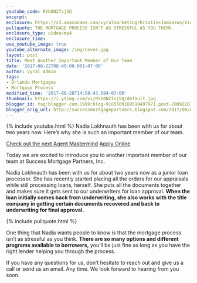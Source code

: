 ```yaml
---
youtube_code: RYb0N2Tvj5Q
excerpt:
enclosure: https://s3.amazonaws.com/vyralmarketing/Kristin+Jamieson/Videos/Orlando+Mortgages-+Meet+Nadia+Lokhnauth.mp4
pullquote: THE MORTGAGE PROCESS ISN’T AS STRESSFUL AS YOU THINK.
enclosure_type: video/mp4
enclosure_time:
use_youtube_image: true
youtube_alternate_image: /img/cover.jpg
layout: post
title: Meet Another Important Member of Our Team
date: '2017-08-22T08:40:00.001-07:00'
author: Vyral Admin
tags:
- Orlando Mortgages
- Mortgage Process
modified_time: '2017-08-28T14:58:43.684-07:00'
thumbnail: https://i.ytimg.com/vi/RYb0N2Tvj5Q/default.jpg
blogger_id: tag:blogger.com,1999:blog-9165509169510497971.post-2809226771252125121
blogger_orig_url: http://successmortgagepartners.blogspot.com/2017/08/orlando-mortgages-have-you-met-nadia.html
---
```

{% include youtube.html %}
Nadia Lokhnauth has been with us for about two years now. Here’s why she is such an important member of our team.

<a href="http://agentmastermind.com/kristinjamieson/" target="_blank">Check out the next Agent Mastermind</a>
<a href="https://successmortgagepartners-com.mysecureloan.com/kristin/applications/page1.php?lng=en" target="_blank">Apply Online</a>

Today we are excited to introduce you to another important member of our team at Success Mortgage Partners, Inc.

Nadia Lokhnauth has been with us for about two years now as a junior loan processor. She has recently started placing all the orders for our appraisals while still processing loans, herself. She puts all the documents together and makes sure it gets sent to our underwriters for loan approval. **When the loan initially comes back from underwriting, she also works with the title company in getting certain documents recovered and back to underwriting for final approval.**

{% include pullquote.html %}

One thing that Nadia wants people to know is that the mortgage process isn’t as stressful as you think. **There are so many options and different programs available to borrowers,** you’ll be just fine as long as you have the right lender helping you through the process.

If you have any questions for us, don’t hesitate to reach out and give us a call or send us an email. Any time. We look forward to hearing from you soon.
